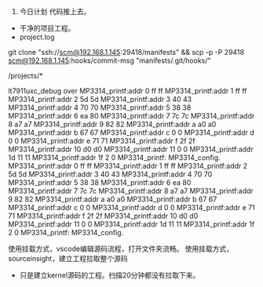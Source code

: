 1. 今日计划
 代码推上去。
- 干净的项目工程。
- project.log

git clone "ssh://scm@192.168.1.145:29418/manifests" && scp -p -P 29418 scm@192.168.1.145:hooks/commit-msg "manifests/.git/hooks/"


/projects/*

lt7911uxc_debug over
MP3314_printf:addr 0  ff  ff 
MP3314_printf:addr 1  ff  ff 
MP3314_printf:addr 2  5d  5d 
MP3314_printf:addr 3  40  43 
MP3314_printf:addr 4  70  70 
MP3314_printf:addr 5  38  38 
MP3314_printf:addr 6  ea  80 
MP3314_printf:addr 7  7c  7c 
MP3314_printf:addr 8  a7  a7 
MP3314_printf:addr 9  82  82 
MP3314_printf:addr a  a0  a0 
MP3314_printf:addr b  67  67 
MP3314_printf:addr c  0  0 
MP3314_printf:addr d  0  0 
MP3314_printf:addr e  71  71 
MP3314_printf:addr f  2f  2f 
MP3314_printf:addr 10  d0  d0 
MP3314_printf:addr 11  0  0 
MP3314_printf:addr 1d  11  11 
MP3314_printf:addr 1f  2  0 
MP3314_printf: MP3314_config. 
MP3314_printf:addr 0  ff  ff 
MP3314_printf:addr 1  ff  ff 
MP3314_printf:addr 2  5d  5d 
MP3314_printf:addr 3  40  43 
MP3314_printf:addr 4  70  70 
MP3314_printf:addr 5  38  38 
MP3314_printf:addr 6  ea  80 
MP3314_printf:addr 7  7c  7c 
MP3314_printf:addr 8  a7  a7 
MP3314_printf:addr 9  82  82 
MP3314_printf:addr a  a0  a0 
MP3314_printf:addr b  67  67 
MP3314_printf:addr c  0  0 
MP3314_printf:addr d  0  0 
MP3314_printf:addr e  71  71 
MP3314_printf:addr f  2f  2f 
MP3314_printf:addr 10  d0  d0 
MP3314_printf:addr 11  0  0 
MP3314_printf:addr 1d  11  11 
MP3314_printf:addr 1f  2  0 
MP3314_printf: MP3314_config. 



使用挂载方式，vscode编辑源码流程，打开文件夹流畅。
使用挂载方式，sourceinsight，建立工程拉取整个源码
- 只是建立kernel源码的工程。扫描20分钟都没有拉取下来。